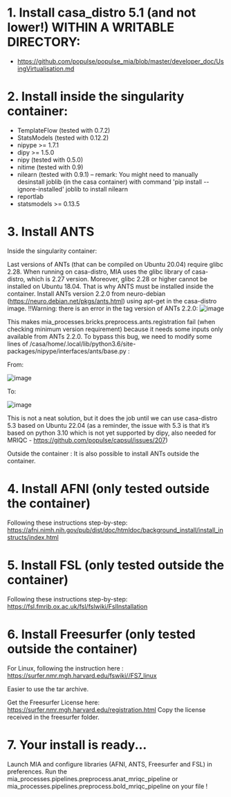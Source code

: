 # 1. Install casa_distro 5.1 (and not lower!) WITHIN A WRITABLE DIRECTORY:
* https://github.com/populse/populse_mia/blob/master/developer_doc/UsingVirtualisation.md

# 2. Install inside the singularity container:
-	TemplateFlow (tested with 0.7.2)
-	StatsModels (tested with 0.12.2)
-	nipype >= 1.7.1
-	dipy >= 1.5.0
-	nipy (tested with 0.5.0)
-	nitime (tested with 0.9)
-	nilearn (tested with 0.9.1) – remark: You might need to manually desinstall joblib (in the casa container) with command 'pip install --ignore-installed' joblib to install nilearn
- reportlab
- statsmodels >= 0.13.5

# 3. Install ANTS 

Inside the singularity container:

Last versions of ANTs (that can be compiled on Ubuntu 20.04) require glibc 2.28. When running on casa-distro, MIA uses the glibc library of casa-distro, which is 2.27 version. Moreover, glibc 2.28 or higher cannot be installed on Ubuntu 18.04. That is why ANTS must be installed inside the container.
Install ANTs version 2.2.0 from neuro-debian (https://neuro.debian.net/pkgs/ants.html) using apt-get in the casa-distro image.
!!Warning: there is an error in the tag version of ANTs 2.2.0:
![image](https://user-images.githubusercontent.com/86590799/166933278-45ccbfad-1ed5-45c3-91e8-14c1d32cd5c8.png)

This makes mia_processes.bricks.preprocess.ants.registration fail (when checking minimum version requirement) because it needs some inputs only available from ANTs 2.2.0. To bypass this bug, we need to modify some lines of /casa/home/.local/lib/python3.6/site-packages/nipype/interfaces/ants/base.py :

From:

![image](https://user-images.githubusercontent.com/86590799/166933415-5d415bc2-425b-4850-a65f-a26c762f4c19.png)

To:

![image](https://user-images.githubusercontent.com/86590799/166933450-3bccb30f-3f03-4942-9c80-256958a46bde.png)

This is not a neat solution, but it does the job until we can use casa-distro 5.3 based on Ubuntu 22.04 (as a reminder, the issue with 5.3 is that it’s based on python 3.10 which is not yet supported by dipy, also needed for MRIQC - https://github.com/populse/capsul/issues/207)

Outside the container : 
It is also possible to install ANTs outside the container. 


# 4. Install AFNI (only tested outside the container)
Following these instructions step-by-step:
https://afni.nimh.nih.gov/pub/dist/doc/htmldoc/background_install/install_instructs/index.html

# 5. Install FSL (only tested outside the container)
Following these instructions step-by-step:
https://fsl.fmrib.ox.ac.uk/fsl/fslwiki/FslInstallation

# 6. Install Freesurfer (only tested outside the container)
For Linux, following the instruction here : https://surfer.nmr.mgh.harvard.edu/fswiki//FS7_linux 

Easier to use the tar archive. 

Get the Freesurfer License here: https://surfer.nmr.mgh.harvard.edu/registration.html 
Copy the license received in the freesurfer folder.


# 7. Your install is ready...
Launch MIA and configure libraries (AFNI, ANTS, Freesurfer and FSL) in preferences.
Run the mia_processes.pipelines.preprocess.anat_mriqc_pipeline or mia_processes.pipelines.preprocess.bold_mriqc_pipeline on your file !
